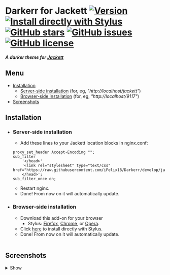 # Darkerr for Jackett [![Version][version]][1] [![Install directly with Stylus][stylus]][2] [![GitHub stars][stars]][3] [![GitHub issues][issues]][4] [![GitHub license][license]][5]
**_A darker theme for [Jackett]_**

## Menu
* [Installation]
    * [Server-side installation] (for, eg,  _"http://<span></span>localhost/jackett"_)
    * [Browser-side installation] (for, eg,  _"http://<span></span>localhost/9117"_)
* [Screenshots]

## Installation
* ### Server-side installation
    * Add these lines to your Jackett location blocks in nginx.conf:
    ```nginx		
    proxy_set_header Accept-Encoding "";
    sub_filter
        '</head>'
        '<link rel="stylesheet" type="text/css" href="https://raw.githubusercontent.com/iFelix18/Darkerr/develop/jackett/darkerr.css">
        </head>';
    sub_filter_once on;
    ```
  * Restart nginx.
  * Done! From now on it will automatically update.

* ### Browser-side installation
    * Download this add-on for your browser
        * Stylus: [Firefox][6], [Chrome][7],  or [Opera][8].
    * Click [here][2] to install directly with Stylus.
    * Done! From now on it will automatically update.</br></br>

## Screenshots
<details><summary>Show</summary>
</details>

[version]: https://img.shields.io/badge/version-1.0.0--beta3-ED1C24.svg?longCache=true&style=flat-square
[1]: #
[stylus]: https://img.shields.io/badge/install%20directly%20with-Stylus-00adad.svg?longCache=true&style=flat-square "Click here!"
[2]: https://raw.githubusercontent.com/iFelix18/Darkerr/develop/jackett/darkerr.user.css
[stars]: https://img.shields.io/github/stars/iFelix18/Darkerr.svg?longCache=true&style=flat-square
[3]: https://github.com/iFelix18/Darkerr/stargazers
[issues]: https://img.shields.io/github/issues/iFelix18/Darkerr.svg?longCache=true&style=flat-square
[4]: https://github.com/iFelix18/Darkerr/issues
[license]: https://img.shields.io/github/license/iFelix18/Darkerr.svg?longCache=true&style=flat-square
[5]: https://creativecommons.org/licenses/by-sa/4.0/

[Jackett]: https://github.com/Jackett/Jackett

[Installation]: README.md#installation
[Server-side installation]: README.md#server-side-installation
[Browser-side installation]: README.md#browser-side-installation
[Screenshots]: README.md#screenshots

[6]: https://addons.mozilla.org/firefox/addon/styl-us/
[7]: https://chrome.google.com/webstore/detail/clngdbkpkpeebahjckkjfobafhncgmne
[8]: https://addons.opera.com/extensions/details/stylus/
